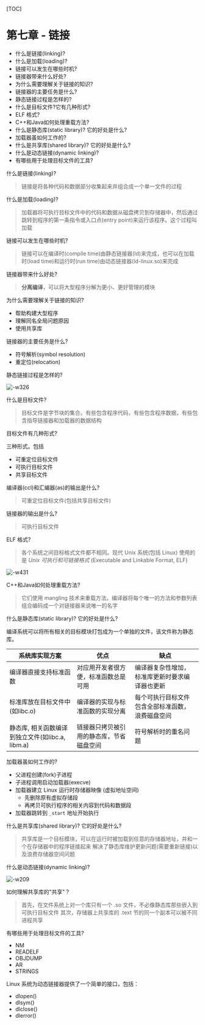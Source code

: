 [TOC]

# 第七章 - 链接

+ 什么是链接(linking)?
+ 什么是加载(loading)?
+ 链接可以发生在哪些时机?
+ 链接器带来什么好处?
+ 为什么需要理解关于链接的知识?
+ 链接器的主要任务是什么?
+ 静态链接过程是怎样的?
+ 什么是目标文件?它有几种形式?
+ ELF 格式?
+ C++和Java如何处理重载方法?
+ 什么是静态库(static library)? 它的好处是什么?
+ 加载器虽如何工作的?
+ 什么是共享库(shared library)? 它的好处是什么?
+ 什么是动态链接(dynamic linking)?
+ 有哪些用于处理目标文件的工具?

什么是链接(linking)?

> 链接是将各种代码和数据部分收集起来并组合成一个单一文件的过程

什么是加载(loading)?

> 加载器将可执行目标文件中的代码和数据从磁盘拷贝到存储器中，然后通过跳转到程序的第一条指令或入口点(entry point)来运行该程序。这个过程叫加载

链接可以发生在哪些时机?

> 链接可以在编译时(compile time)由静态链接器(ld)来完成，也可以在加载时(load time)和运行时(run time)由动态链接器(ld-linux.so)来完成

链接器带来什么好处?

> **分离编译**，可以将大型程序分解为更小、更好管理的模块

为什么需要理解关于链接的知识?

+ 帮助构建大型程序
+ 理解同名全局问题原因
+ 使用共享库

链接器的主要任务是什么?

+ 符号解析(symbol resolution)
+ 重定位(relocation)

静态链接过程是怎样的?

![-w326](media/15743202208514.jpg)

什么是目标文件?

> 目标文件是字节块的集合。有些包含程序代码，有些包含程序数据，有些包含指导链接器和加载器的数据结构

目标文件有几种形式?

三种形式。包括

+ 可重定位目标文件
+ 可执行目标文件
+ 共享目标文件

编译器(ccl)和汇编器(as)的输出是什么?

> 可重定位目标文件(包括共享目标文件)

链接器的输出是什么?

> 可执行目标文件

ELF 格式?

> 各个系统之间目标格式文件都不相同。现代 Unix 系统(包括 Linux) 使用的是 *Unix 可执行和可链接格式* (Executable and Linkable Format, ELF)

![-w431](media/15743213461444.jpg)

C++和Java如何处理重载方法?

> 它们使用 mangling 技术来重载方法。编译器将每个唯一的方法和参数列表组合编码成一个对链接器来说唯一的名字

什么是静态库(static library)? 它的好处是什么?

编译系统可以将所有相关的目标模块打包成为一个单独的文件，该文件称为静态库。

| 系统库实现方案                           | 优点                   | 缺点                       |
|-----------------------------------|----------------------|--------------------------|
| 编译器直接支持标准函数                       | 对应用开发者很方便，标准函数总是可用   | 编译器复杂性增加，标准库更新时要求编译器也更新  |
| 标准库放在目标文件中(如libc.o)               | 编译器的实现与标准函数的实现分离     | 每个可执行目标文件包含全部标准函数，浪费磁盘空间 |
| 静态库, 相关函数编译到独立文件(如libc.a, libm.a) | 链接器只拷贝被引用的静态库，节省磁盘空间 |符号解析时的重名问题                     |

加载器虽如何工作的?

+ 父进程创建(fork)子进程
+ 子进程调用启动加载器(execve)
+ 加载器建立 Linux 运行时存储器映像 (虚拟地址空间)
    + 先删除原有虚拟存储段
    + 再拷贝可执行程序的相关内容到代码和数据段
+ 加载器跳转到 `_start` 地址开始执行

什么是共享库(shared library)? 它的好处是什么?

> 共享库是一个目标模块，可以在运行时被加载到任意的存储器地址，并和一个在存储器中的程序链接起来
> 解决了静态库维护更新问题(需要重新链接)以及浪费存储器空间问题

什么是动态链接(dynamic linking)?

![-w209](media/15743204688610.jpg)

如何理解共享库的"共享"？

> 首先，在文件系统上对一个库只有一个 .so 文件，不必像静态库那些嵌入到可执行目标文件
> 其次，存储器上共享库的 .text 节的同一个副本可以被不同进程共享

有哪些用于处理目标文件的工具?

+ NM
+ READELF
+ OBJDUMP
+ AR
+ STRINGS

Linux 系统为动态链接器提供了一个简单的接口，包括：

+ dlopen()
+ dlsym()
+ dlclose()
+ dlerror()